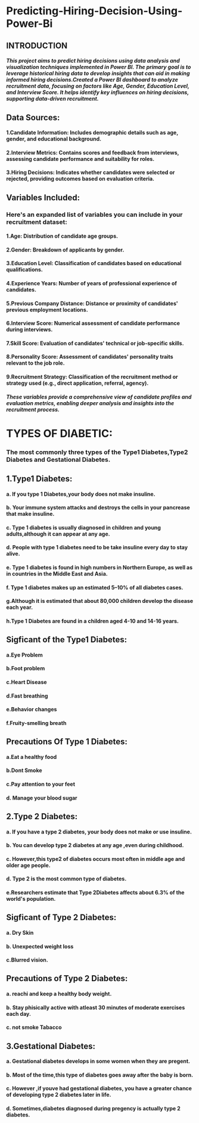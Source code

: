 # Predicting-Hiring-Decision-Using-Power-Bi
## INTRODUCTION
##### This project aims to predict hiring decisions using data analysis and visualization techniques implemented in Power BI. The primary goal is to leverage historical hiring data to develop insights that can aid in making informed hiring decisions.Created a Power BI dashboard to analyze recruitment data, focusing on factors like Age, Gender, Education Level, and Interview Score. It helps identify key influences on hiring decisions, supporting data-driven recruitment.

## Data Sources:
#### 1.Candidate Information: Includes demographic details such as age, gender, and educational background.
#### 2.Interview Metrics: Contains scores and feedback from interviews, assessing candidate performance and suitability for roles.
#### 3.Hiring Decisions: Indicates whether candidates were selected or rejected, providing outcomes based on evaluation criteria.
## Variables Included:
### Here's an expanded list of variables you can include in your recruitment dataset:

#### 1.Age: Distribution of candidate age groups.
#### 2.Gender: Breakdown of applicants by gender.
#### 3.Education Level: Classification of candidates based on educational qualifications.
#### 4.Experience Years: Number of years of professional experience of candidates.
#### 5.Previous Company Distance: Distance or proximity of candidates' previous employment locations.
#### 6.Interview Score: Numerical assessment of candidate performance during interviews.
#### 7.Skill Score: Evaluation of candidates' technical or job-specific skills.
#### 8.Personality Score: Assessment of candidates' personality traits relevant to the job role.
#### 9.Recruitment Strategy: Classification of the recruitment method or strategy used (e.g., direct application, referral, agency).
##### These variables provide a comprehensive view of candidate profiles and evaluation metrics, enabling deeper analysis and insights into the recruitment process.
# TYPES OF DIABETIC:  
### The most commonly three types of the Type1 Diabetes,Type2 Diabetes and Gestational Diabetes.
## 1.Type1 Diabetes:
   #### a. If you type 1 Diabetes,your body does not make insuline.
   #### b. Your immune system attacks and destroys the cells in your pancrease that make insuline.
   #### c. Type 1 diabetes is usually diagnosed in children and young adults,although it can appear at any age.
   #### d. People with type 1 diabetes need to be take insuline every day to stay alive.
   #### e. Type 1 diabetes is found in high numbers in Northern Europe, as well  as in countries in the Middle East and Asia.
   #### f. Type 1 diabetes makes up an estimated 5–10% of all diabetes cases.
   #### g.Although it is estimated that about 80,000 children develop the disease each year.
   #### h.Type 1 Diabetes are found in a children aged 4-10 and 14-16 years.
## Sigficant of the Type1 Diabetes:
   #### a.Eye Problem
   #### b.Foot problem
   #### c.Heart Disease
   #### d.Fast breathing
   #### e.Behavior changes
   #### f.Fruity-smelling breath
## Precautions Of Type 1 Diabetes:
   #### a.Eat a healthy food
   #### b.Dont Smoke
   #### c.Pay attention to your feet
   #### d. Manage your blood sugar
## 2.Type 2 Diabetes:
   #### a. If you have a type 2 diabetes, your body does not make or use insuline.
   #### b. You can develop type 2 diabetes at any age ,even during childhood.
   #### c. However,this type2 of diabetes occurs most often in middle age and older age people.
   #### d. Type 2 is the most common type of diabetes.
   #### e.Researchers estimate that Type 2Diabetes affects about 6.3% of the world's population.
## Sigficant of Type 2 Diabetes:
   #### a. Dry Skin
   #### b. Unexpected weight loss
   #### c.Blurred vision.
## Precautions of Type 2 Diabetes:
   #### a. reachi and keep a healthy body weight.
   #### b. Stay phisically active with atleast 30 minutes of moderate exercises each day.
   #### c. not smoke Tabacco
## 3.Gestational Diabetes:
  #### a. Gestational diabetes develops in some women when they are pregent.
  #### b. Most of the time,this type of diabetes goes away after the baby is born.
  #### c. However ,if youve had gestational diabetes, you have a greater chance of developing type 2 diabetes later in life.
  #### d. Sometimes,diabetes diagnosed during pregency is actually type 2 diabetes.
      

  







